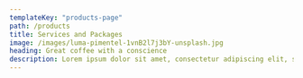 ```yaml
---
templateKey: "products-page"
path: /products
title: Services and Packages
image: /images/luma-pimentel-1vnB2l7j3bY-unsplash.jpg
heading: Great coffee with a conscience
description: Lorem ipsum dolor sit amet, consectetur adipiscing elit, sed do eiusmod tempor incididunt ut labore et dolore magna aliqua. Vitae aliquet nec ullamcorper sit amet. Sed velit dignissim sodales ut eu sem integer vitae. Pharetra magna ac placerat vestibulum lectus. Nibh sed pulvinar proin gravida hendrerit. Est pellentesque elit ullamcorper dignissim cras tincidunt lobortis feugiat vivamus. Neque egestas congue quisque egestas diam in arcu cursus. Arcu risus quis varius quam quisque id diam. Mauris cursus mattis molestie a iaculis at erat pellentesque adipiscing. Arcu felis bibendum ut tristique et egestas quis ipsum suspendisse. Phasellus egestas tellus rutrum tellus pellentesque eu. Ornare massa eget egestas purus viverra. Et egestas quis ipsum suspendisse. Cursus vitae congue mauris rhoncus aenean vel. Eget est lorem ipsum dolor sit amet consectetur. Aliquam ultrices sagittis orci a scelerisque.
---
```

